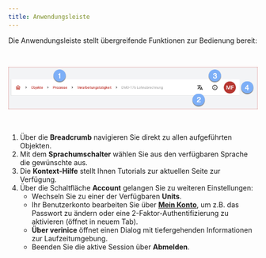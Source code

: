 ```yaml
---
title: Anwendungsleiste
---
```


Die Anwendungsleiste stellt übergreifende Funktionen zur Bedienung bereit:

<br>

![Anwendungsleiste](./docs/2.manual/1.user-interface/media/veo_app-bar.de.png)

<br>

1. Über die **Breadcrumb** navigieren Sie direkt zu allen aufgeführten Objekten.
1. Mit dem **Sprachumschalter** wählen Sie aus den verfügbaren Sprache die gewünschte aus.
1. Die **Kontext-Hilfe** stellt Ihnen Tutorials zur aktuellen Seite zur Verfügung.
1. Über die Schaltfläche **Account** gelangen Sie zu weiteren Einstellungen:
   - Wechseln Sie zu einer der Verfügbaren **Units**.
   - Ihr Benutzerkonto bearbeiten Sie über <a href="https://auth.verinice.com/auth/realms/verinice-veo/account">**Mein Konto**</a>, um z.B. das Passwort zu ändern oder eine 2-Faktor-Authentifizierung zu aktivieren (öffnet in neuem Tab).
   - **Über verinice** öffnet einen Dialog mit tiefergehenden Informationen zur Laufzeitumgebung.
   - Beenden Sie die aktive Session über **Abmelden**.

<br>
